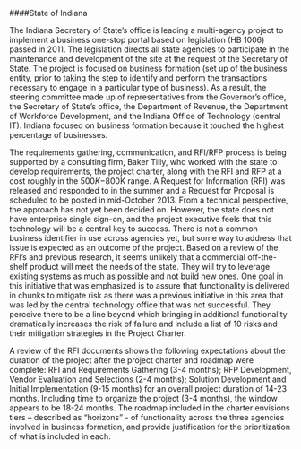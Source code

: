 ####State of Indiana 

The Indiana Secretary of State’s office is leading a multi-agency project to implement a business one-stop portal based on legislation (HB 1006) passed in 2011. The legislation directs all state agencies to participate in the maintenance and development of the site at the request of the Secretary of State. The project is focused on business formation (set up of the business entity, prior to taking the step to identify and perform the transactions necessary to engage in a particular type of business). As a result, the steering committee made up of representatives from the Governor’s office, the Secretary of State’s office, the Department of Revenue, the Department of Workforce Development, and the Indiana Office of Technology (central IT). Indiana focused on business formation because it touched the highest percentage of businesses. 

The requirements gathering, communication, and RFI/RFP process is being supported by a consulting firm, Baker Tilly, who worked with the state to develop requirements, the project charter, along with the RFI and RFP at a cost roughly in the $500K-$800K range. A Request for Information (RFI) was released and responded to in the summer and a Request for Proposal is scheduled to be posted in mid-October 2013.  From a technical perspective, the approach has not yet been decided on. However, the state does not have enterprise single sign-on, and the project executive feels that this technology will be a central key to success.  There is not a common business identifier in use across agencies yet, but some way to address that issue is expected as an outcome of the project. Based on a review of the RFI’s and previous research, it seems unlikely that a commercial off-the-shelf product will meet the needs of the state. They will try to leverage existing systems as much as possible and not build new ones. One goal in this initiative that was emphasized is to assure that functionality is delivered in chunks to mitigate risk as there was a previous initiative in this area that was led by the central technology office that was not successful. They perceive there to be a line beyond which bringing in additional functionality dramatically increases the risk of failure and include a list of 10 risks and their mitigation strategies in the Project Charter.

A review of the RFI documents shows the following expectations about the duration of the project after the project charter and roadmap were complete: RFI and Requirements Gathering (3-4 months); RFP Development, Vendor Evaluation and Selections (2-4 months); Solution Development and Initial Implementation (9-15 months) for an overall project duration of 14-23 months. Including time to organize the project (3-4 months), the window appears to be 18-24 months. The roadmap included in the charter envisions tiers – described as “horizons” - of functionality across the three agencies involved in business formation, and provide justification for the prioritization of what is included in each.
